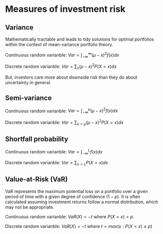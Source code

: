 
# Measures of investment risk

## Variance

Mathematically tractable and leads to tidy solutions for optimal portfolios
within the context of mean-variance portfolio theory.

Continuous random varianble: $Var=\int_{-\infty}^\infty (\mu-x)^2f(x)dx$

Discrete random varianble: $Var=\sum_x (\mu-x)^2P(X=x)dx$

But, investors care more about downside risk than they do about uncertainty in
general.

## Semi-variance

Continuous random varianble: $Var=\int_{-\infty}^\mu (\mu-x)^2f(x)dx$

Discrete random varianble: $Var=\sum_{x<\mu} (\mu-x)^2P(X=x)dx$

## Shortfall probability

Continuous random varianble: $Var=\int_{-\infty}^Lf(x)dx$

Discrete random varianble: $Var=\sum_{x<L}P(X=x)dx$

## Value-at-Risk (VaR)

VaR represents the maximum potential loss on a portfolio over a given period
of time with a given degree of confidence ($1-p$).
It is often calculated assuming investment returns follow a normal distribution,
which may not be appropriate.

Continuous random varianble: $VaR(X)=-t$ where $P(X=x)=p$.

Discrete random varianble: $VaR(X)=-t$ where $t=max(x:P(X<x)\le p)$
